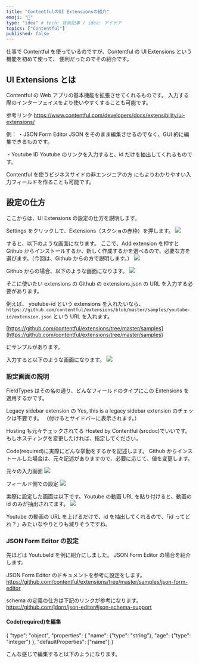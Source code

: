 ```yaml
---
title: "ContentfulのUI Extensionsの紹介"
emoji: "💭"
type: "idea" # tech: 技術記事 / idea: アイデア
topics: ["Contentful"]
published: false
---
```


仕事で Contentful を使っているのですが、Contentful の UI Extensions という機能を初めて使って、
便利だったのでその紹介です。

## UI Extensions とは

Contentful の Web アプリの基本機能を拡張させてくれるものです。
入力する際のインターフェイスをより使いやすくすることも可能です。

参考リンク
https://www.contentful.com/developers/docs/extensibility/ui-extensions/

例：
・JSON Form Editor
JSON をそのまま編集させるのでなく、GUI 的に編集できるものです。

・Youtube ID
Youtube のリンクを入力すると、id だけを抽出してくれるものです。

Contentful を使うビジネスサイドの非エンジニアの方
にもよりわかりやすい入力フィールドを作ることも可能です。

## 設定の仕方

ここからは、UI Extensions の設定の仕方を説明します。

Settings をクリックして、Extensions（スクショの赤枠）を押します。
![](https://storage.googleapis.com/zenn-user-upload/5f4c9daa4000-20220106.png)

すると、以下のような画面になります。
ここで、Add extension を押すと Github からインストールするか、新しく作成するかを選べるので、必要な方を選びます。（今回は、Github からの方で説明します。）
![](https://storage.googleapis.com/zenn-user-upload/b5e5b225928b-20220106.png)

Github からの場合、以下のような画面になります。
![](https://storage.googleapis.com/zenn-user-upload/6431119ac555-20220107.png)

そこに使いたい extensions の Github の extensions.json の URL を入力する必要があります。

例えば、
youtube-id という extensions を入れたいなら、
`https://github.com/contentful/extensions/blob/master/samples/youtube-id/extension.json`
という URL を入れます。

[https://github.com/contentful/extensions/tree/master/samples](https://github.com/contentful/extensions/tree/master/samples)

にサンプルがあります。

入力すると以下のような画面になります。
![](https://storage.googleapis.com/zenn-user-upload/28795cc9d6fa-20220107.png)

### 設定画面の説明

FieldTypes はその名の通り、どんなフィールドのタイプにこの Extensions を適用するかです。

Legacy sidebar extension の Yes, this is a legacy sidebar extension のチェックは不要です。
（付けるとサイドバーに表示されます。）

Hosting も元々チェックされてる Hosted by Contentful (srcdoc)でいいです。
もしホスティングを変更したければ、指定してください。

Code(required)に実際にどんな挙動をするかを記述します。
Github からインストールした場合は、元々記述がありますので、必要に応じて、値を変更します。

元々の入力画面
![](https://storage.googleapis.com/zenn-user-upload/56e5349bbbe0-20220114.png)

フィールド側での設定
![](https://storage.googleapis.com/zenn-user-upload/d83c9eca3e42-20220115.png)

実際に設定した画面は以下です。Youtube の動画 URL を貼り付けると、動画の id のみが抽出されてます。
![](https://storage.googleapis.com/zenn-user-upload/70a24efd489e-20220116.gif)

Youtube の動画の URL を上げるだけで、id を抽出してくれるので、「id ってどれ？」みたいなやりとりも減りそうですね。

### JSON Form Editor の設定

先ほどは YoutubeId を例に紹介にしました。
JSON Form Editor の場合を紹介します。

JSON Form Editor のドキュメントを参考に設定をします。
https://github.com/contentful/extensions/tree/master/samples/json-form-editor

schema の定義の仕方は下記のリンクが参考になります。
https://github.com/jdorn/json-editor#json-schema-support

#### Code(required)を編集

{
"type": "object",
"properties": {
"name": {"type": "string"},
"age": {"type": "integer"}
},
"defaultProperties": ["name"]
}

こんな感じで編集すると以下のようになります。
